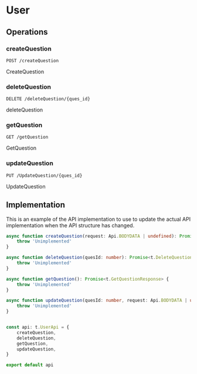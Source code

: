 # User

## Operations

### createQuestion

```http
POST /createQuestion
```

CreateQuestion

### deleteQuestion

```http
DELETE /deleteQuestion/{ques_id}
```

deleteQuestion

### getQuestion

```http
GET /getQuestion
```

GetQuestion

### updateQuestion

```http
PUT /UpdateQuestion/{ques_id}
```

UpdateQuestion

## Implementation

This is an example of the API implementation to use to update the actual API implementation
when the API structure has changed.

```typescript
async function createQuestion(request: Api.BODYDATA | undefined): Promise<t.CreateQuestionResponse> {
	throw 'Unimplemented'
}

async function deleteQuestion(quesId: number): Promise<t.DeleteQuestionResponse> {
	throw 'Unimplemented'
}

async function getQuestion(): Promise<t.GetQuestionResponse> {
	throw 'Unimplemented'
}

async function updateQuestion(quesId: number, request: Api.BODYDATA | undefined): Promise<t.UpdateQuestionResponse> {
	throw 'Unimplemented'
}


const api: t.UserApi = {
	createQuestion,
	deleteQuestion,
	getQuestion,
	updateQuestion,
}

export default api
```

